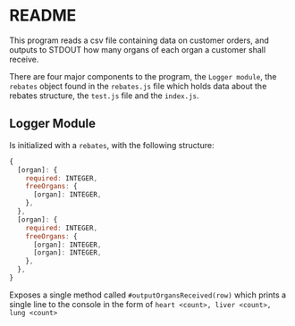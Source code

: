 # README

This program reads a csv file containing data on customer orders,  and outputs to STDOUT how many organs of each organ a customer shall receive.

There are four major components to the program, the `Logger module`, the `rebates` object found in the `rebates.js` file which holds data about the rebates structure, the `test.js` file and the `index.js`.



## Logger Module

Is initialized with a `rebates`, with the following structure: 

```javascript
{
  [organ]: {
    required: INTEGER,
    freeOrgans: {
      [organ]: INTEGER,
    },
  },
  [organ]: {
    required: INTEGER,
    freeOrgans: {
      [organ]: INTEGER,
      [organ]: INTEGER,
    },
  },
}
```

Exposes a single method called `#outputOrgansReceived(row)` which prints a single line to the console in the form of `heart <count>, liver <count>, lung <count>`

